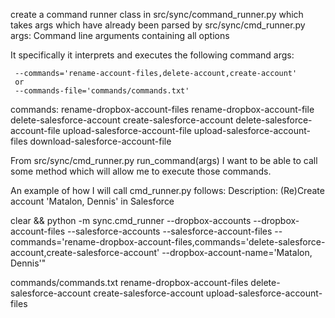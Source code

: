 

create a command runner class in src/sync/command_runner.py which takes args which have already been parsed by src/sync/cmd_runner.py
     args: Command line arguments containing all options

It specifically it interprets and executes the following command args:

     --commands='rename-account-files,delete-account,create-account'
     or 
     --commands-file='commands/commands.txt'

commands:
    rename-dropbox-account-files
    rename-dropbox-account-file
    delete-salesforce-account
    create-salesforce-account
    delete-salesforce-account-file
    upload-salesforce-account-file
    upload-salesforce-account-files
    download-salesforce-account-file


From src/sync/cmd_runner.py run_command(args) I want to be able to call some method which will allow me to execute those commands.


An example of how I will call cmd_runner.py follows:
Description: (Re)Create account 'Matalon, Dennis' in Salesforce

clear && python -m sync.cmd_runner --dropbox-accounts  --dropbox-account-files --salesforce-accounts --salesforce-account-files --commands='rename-dropbox-account-files,commands='delete-salesforce-account,create-salesforce-account' --dropbox-account-name='Matalon, Dennis'"



commands/commands.txt
rename-dropbox-account-files
delete-salesforce-account
create-salesforce-account
upload-salesforce-account-files








